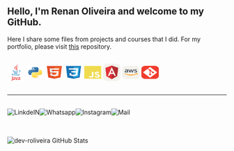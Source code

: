 ## Hello, I'm Renan Oliveira and welcome to my GitHub. 
Here I share some files from projects and courses that I did.
For my portfolio, please visit <a href="https://github.com/dev-roliveira/SitePessoal">this</a> repository.

<div style="display: inline_block"><br>
  <img align="center" alt="Java" height="40" width="40" src="https://github.com/devicons/devicon/blob/master/icons/java/java-original-wordmark.svg">
  <img align="center" alt="Python" height="30" width="40" src="https://raw.githubusercontent.com/devicons/devicon/master/icons/python/python-original.svg">
  <img align="center" alt="HTML" height="30" width="40" src="https://raw.githubusercontent.com/devicons/devicon/master/icons/html5/html5-original.svg">
  <img align="center" alt="CSS" height="30" width="40" src="https://raw.githubusercontent.com/devicons/devicon/master/icons/css3/css3-original.svg">
  <img align="center" alt="Js" height="30" width="40" src="https://raw.githubusercontent.com/devicons/devicon/master/icons/javascript/javascript-plain.svg">
  <img align="center" alt="Angular  height="30" width="40" src="https://github.com/tandpfun/skill-icons/blob/main/icons/Angular-Light.svg">
  <img align="center" alt="AWS" height="30" width="40" src="https://github.com/tandpfun/skill-icons/blob/main/icons/AWS-Light.svg">
  <img align="center" alt="GIT" height="30" width="40" src="https://github.com/tandpfun/skill-icons/blob/main/icons/Git.svg">                                                                                                                               
</div><br>
<hr style="height:1px;border:none;"/>
<div><br>
<a target="_blank" href="https://www.linkedin.com/in/renan--eduardo/">
  <img align="left" alt="LinkdeIN" src="https://img.shields.io/badge/LinkedIn-0077B5?style=for-the-badge&logo=linkedin&logoColor=white" />
</a>
<a target="_blank" href="https://api.whatsapp.com/send?phone=+5512992582674">
  <img align="left" alt="Whatsapp" src="https://img.shields.io/badge/WhatsApp-25D366?style=for-the-badge&logo=whatsapp&logoColor=white" />
</a>
<a target="_blank" href="https://www.instagram.com/renanloliveira/">
  <img align="left" alt="Instagram" src="https://img.shields.io/badge/Instagram-E4405F?style=for-the-badge&logo=instagram&logoColor=white" />
</a>
<a target="_blank" href="mailto:renan.eduardolopes@outlook.com">
  <img align="left" alt="Mail" src="https://img.shields.io/badge/Microsoft_Outlook-0078D4?style=for-the-badge&logo=microsoft-outlook&logoColor=white" />
</a>
</div><br><br><br>

![dev-roliveira GitHub Stats](https://github-readme-stats.vercel.app/api?username=dev-roliveira&show_icons=true)
